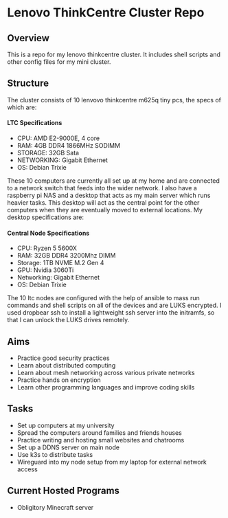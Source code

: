 # Lenovo ThinkCentre Cluster Repo
## Overview
This is a repo for my lenovo thinkcentre cluster. It includes shell scripts and other config files for my mini cluster.
## Structure
The cluster consists of 10 lenvovo thinkcentre m625q tiny pcs, the specs of which are:
#### LTC Specifications
* CPU: AMD E2-9000E, 4 core
* RAM: 4GB DDR4 1866MHz SODIMM
* STORAGE: 32GB Sata
* NETWORKING: Gigabit Ethernet
* OS: Debian Trixie

These 10 computers are currently all set up at my home and are connected to a network switch that feeds into the wider network. I also have a raspberry pi NAS and a desktop that acts as my main server which runs heavier tasks. This desktop will act as the central point for the other computers when they are eventually moved to external locations. My desktop specifications are:
#### Central Node Specifications
* CPU: Ryzen 5 5600X
* RAM: 32GB DDR4 3200Mhz DIMM
* Storage: 1TB NVME M.2 Gen 4
* GPU: Nvidia 3060Ti
* Networking: Gigabit Ethernet
* OS: Debian Trixie

The 10 ltc nodes are configured with the help of ansible to mass run commands and shell scripts on all of the devices and are LUKS encrypted. I used dropbear ssh to install a lightweight ssh server into the initramfs, so that I can unlock the LUKS drives remotely.
## Aims
* Practice good security practices
* Learn about distributed computing
* Learn about mesh networking across various private networks
* Practice hands on encryption
* Learn other programming languages and improve coding skills
## Tasks
* Set up computers at my university
* Spread the computers around families and friends houses
* Practice writing and hosting small websites and chatrooms
* Set up a DDNS server on main node
* Use k3s to distribute tasks
* Wireguard into my node setup from my laptop for external network access
## Current Hosted Programs
* Obligitory Minecraft server
